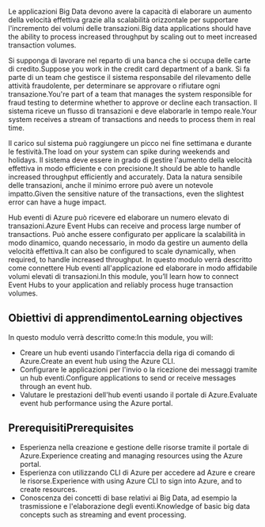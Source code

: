 <span data-ttu-id="62925-101">Le applicazioni Big Data devono avere la capacità di elaborare un aumento della velocità effettiva grazie alla scalabilità orizzontale per supportare l'incremento dei volumi delle transazioni.</span><span class="sxs-lookup"><span data-stu-id="62925-101">Big data applications should have the ability to process increased throughput by scaling out to meet increased transaction volumes.</span></span>

<span data-ttu-id="62925-102">Si supponga di lavorare nel reparto di una banca che si occupa delle carte di credito.</span><span class="sxs-lookup"><span data-stu-id="62925-102">Suppose you work in the credit card department of a bank.</span></span> <span data-ttu-id="62925-103">Si fa parte di un team che gestisce il sistema responsabile del rilevamento delle attività fraudolente, per determinare se approvare o rifiutare ogni transazione.</span><span class="sxs-lookup"><span data-stu-id="62925-103">You're part of a team that manages the system responsible for fraud testing to determine whether to approve or decline each transaction.</span></span> <span data-ttu-id="62925-104">Il sistema riceve un flusso di transazioni e deve elaborarle in tempo reale.</span><span class="sxs-lookup"><span data-stu-id="62925-104">Your system receives a stream of transactions and needs to process them in real time.</span></span>

<span data-ttu-id="62925-105">Il carico sul sistema può raggiungere un picco nei fine settimana e durante le festività.</span><span class="sxs-lookup"><span data-stu-id="62925-105">The load on your system can spike during weekends and holidays.</span></span> <span data-ttu-id="62925-106">Il sistema deve essere in grado di gestire l'aumento della velocità effettiva in modo efficiente e con precisione.</span><span class="sxs-lookup"><span data-stu-id="62925-106">It should be able to handle increased throughput efficiently and accurately.</span></span> <span data-ttu-id="62925-107">Data la natura sensibile delle transazioni, anche il minimo errore può avere un notevole impatto.</span><span class="sxs-lookup"><span data-stu-id="62925-107">Given the sensitive nature of the transactions, even the slightest error can have a huge impact.</span></span>

<span data-ttu-id="62925-108">Hub eventi di Azure può ricevere ed elaborare un numero elevato di transazioni.</span><span class="sxs-lookup"><span data-stu-id="62925-108">Azure Event Hubs can receive and process large number of transactions.</span></span> <span data-ttu-id="62925-109">Può anche essere configurato per applicare la scalabilità in modo dinamico, quando necessario, in modo da gestire un aumento della velocità effettiva.</span><span class="sxs-lookup"><span data-stu-id="62925-109">It can also be configured to scale dynamically, when required, to handle increased throughput.</span></span>
<span data-ttu-id="62925-110">In questo modulo verrà descritto come connettere Hub eventi all'applicazione ed elaborare in modo affidabile volumi elevati di transazioni.</span><span class="sxs-lookup"><span data-stu-id="62925-110">In this module, you’ll learn how to connect Event Hubs to your application and reliably process huge transaction volumes.</span></span>

## <a name="learning-objectives"></a><span data-ttu-id="62925-111">Obiettivi di apprendimento</span><span class="sxs-lookup"><span data-stu-id="62925-111">Learning objectives</span></span>

<span data-ttu-id="62925-112">In questo modulo verrà descritto come:</span><span class="sxs-lookup"><span data-stu-id="62925-112">In this module, you will:</span></span>

- <span data-ttu-id="62925-113">Creare un hub eventi usando l'interfaccia della riga di comando di Azure.</span><span class="sxs-lookup"><span data-stu-id="62925-113">Create an event hub using the Azure CLI.</span></span>
- <span data-ttu-id="62925-114">Configurare le applicazioni per l'invio o la ricezione dei messaggi tramite un hub eventi.</span><span class="sxs-lookup"><span data-stu-id="62925-114">Configure applications to send or receive messages through an event hub.</span></span>
- <span data-ttu-id="62925-115">Valutare le prestazioni dell'hub eventi usando il portale di Azure.</span><span class="sxs-lookup"><span data-stu-id="62925-115">Evaluate event hub performance using the Azure portal.</span></span>

## <a name="prerequisites"></a><span data-ttu-id="62925-116">Prerequisiti</span><span class="sxs-lookup"><span data-stu-id="62925-116">Prerequisites</span></span>

- <span data-ttu-id="62925-117">Esperienza nella creazione e gestione delle risorse tramite il portale di Azure.</span><span class="sxs-lookup"><span data-stu-id="62925-117">Experience creating and managing resources using the Azure portal.</span></span>
- <span data-ttu-id="62925-118">Esperienza con utilizzando CLI di Azure per accedere ad Azure e creare le risorse.</span><span class="sxs-lookup"><span data-stu-id="62925-118">Experience with using Azure CLI to sign into Azure, and to create resources.</span></span>
- <span data-ttu-id="62925-119">Conoscenza dei concetti di base relativi ai Big Data, ad esempio la trasmissione e l'elaborazione degli eventi.</span><span class="sxs-lookup"><span data-stu-id="62925-119">Knowledge of basic big data concepts such as streaming and event processing.</span></span>
